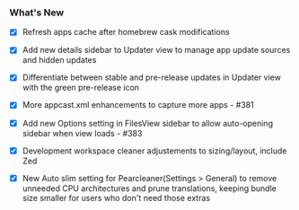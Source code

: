 ### What's New

- [x] Refresh apps cache after homebrew cask modifications
- [x] Add new details sidebar to Updater view to manage app update sources and hidden updates
- [x] Differentiate between stable and pre-release updates in Updater view with the green pre-release icon
- [x] More appcast.xml enhancements to capture more apps - #381
- [x] Add new Options setting in FilesView sidebar to allow auto-opening sidebar when view loads - #383
- [x] Development workspace cleaner adjustements to sizing/layout, include Zed
- [x] New Auto slim setting for Pearcleaner(Settings > General) to remove unneeded CPU architectures and prune translations, keeping bundle size smaller for users who don't need those extras

